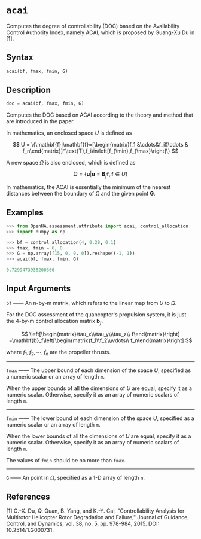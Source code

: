 # `acai`

Computes the degree of controllability (DOC) based on the Availability Control Authority Index, namely ACAI, which is proposed by Guang-Xu Du in [1].

## Syntax

```python
acai(bf, fmax, fmin, G)
```

## Description

```python
doc = acai(bf, fmax, fmin, G)
```

Computes the DOC based on ACAI according to the theory and method that are introduced in the paper.

In mathematics, an enclosed space $U$ is defined as

$$
U = \{\mathbf{f}|\mathbf{f}=[\begin{matrix}f_1 &\cdots&f_i&\cdots & f_n\end{matrix}]^\text{T},f_i\in\left[f_{\min},f_{\max}\right]\}
$$

A new space $\Omega$ is also enclosed, which is defined as

$$
\Omega = \{\mathbf{u}|\mathbf{u}=\mathbf{B}_f\mathbf{f},\mathbf{f}\in U\}
$$

In mathematics, the ACAI is essentially the minimum of the nearest distances between the boundary of $\Omega$ and the given point $\mathbf{G}$.

## Examples

```python
>>> from OpenHA.assessment.attribute import acai, control_allocation
>>> import numpy as np

>>> bf = control_allocation(4, 0.28, 0.1)
>>> fmax, fmin = 6, 0
>>> G = np.array([15, 0, 0, 0]).reshape((-1, 1))
>>> acai(bf, fmax, fmin, G)

0.7299473938200366

```

## Input Arguments

`bf` —— An n-by-m matrix, which refers to the linear map from $U$ to $\Omega$.

For the DOC assessment of the quancopter's propulsion system, it is just the 4-by-m control allocation matrix $\mathbf{b}_f$.

$$
\left[\begin{matrix}\tau_x\\\tau_y\\\tau_z\\ f\end{matrix}\right]
=\mathbf{b}_f\left[\begin{matrix}f_1\\f_2\\\vdots\\ f_n\end{matrix}\right]
$$

where $f_1,f_2,\cdots,f_n$ are the propeller thrusts.

---

`fmax` —— The upper bound of each dimension of the space $U$, specified as a numeric scalar or an array of length `m`.

When the upper bounds of all the dimensions of $U$ are equal, specify it as a numeric scalar.
Otherwise, specify it as an array of numeric scalars of length `m`.

---

`fmin` —— The lower bound of each dimension of the space $U$, specified as a numeric scalar or an array of length `m`.

When the lower bounds of all the dimensions of $U$ are equal, specify it as a numeric scalar.
Otherwise, specify it as an array of numeric scalars of length `m`.

The values of `fmin` should be no more than `fmax`.

---

`G` —— An point in $\Omega$, specified as a 1-D array of length `n`.

## References

[1] G.-X. Du, Q. Quan, B. Yang, and K.-Y. Cai, "Controllability Analysis for Multirotor Helicopter Rotor Degradation and Failure," Journal of Guidance, Control, and Dynamics, vol. 38, no. 5, pp. 978-984, 2015. DOI: 10.2514/1.G000731.
